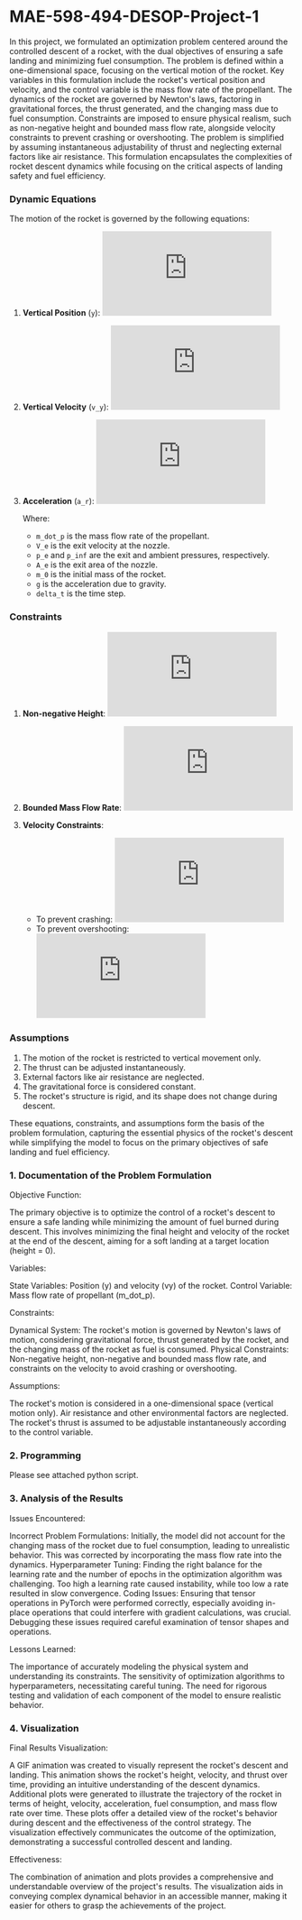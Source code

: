 # MAE-598-494-DESOP-Project-1

In this project, we formulated an optimization problem centered around the controlled descent of a rocket, with the dual objectives of ensuring a safe landing and minimizing fuel consumption. The problem is defined within a one-dimensional space, focusing on the vertical motion of the rocket. Key variables in this formulation include the rocket's vertical position and velocity, and the control variable is the mass flow rate of the propellant. The dynamics of the rocket are governed by Newton's laws, factoring in gravitational forces, the thrust generated, and the changing mass due to fuel consumption. Constraints are imposed to ensure physical realism, such as non-negative height and bounded mass flow rate, alongside velocity constraints to prevent crashing or overshooting. The problem is simplified by assuming instantaneous adjustability of thrust and neglecting external factors like air resistance. This formulation encapsulates the complexities of rocket descent dynamics while focusing on the critical aspects of landing safety and fuel efficiency.

### Dynamic Equations

The motion of the rocket is governed by the following equations:

1. **Vertical Position** (`y`):
   ![equation](https://latex.codecogs.com/png.latex?y_%7Bnew%7D%20%3D%20y%20&plus;%20v_y%20%5Ccdot%20%5CDelta%20t%20&plus;%20%5Cfrac%7B1%7D%7B2%7D%20a_r%20%5Ccdot%20%5CDelta%20t%5E2)

2. **Vertical Velocity** (`v_y`):
   ![equation](https://latex.codecogs.com/png.latex?v_%7By_%7Bnew%7D%7D%20%3D%20v_y%20&plus;%20a_r%20%5Ccdot%20%5CDelta%20t)

3. **Acceleration** (`a_r`):
   ![equation](https://latex.codecogs.com/png.latex?a_r%20%3D%20%5Cfrac%7Bm_%7B%5Cdot%7Bp%7D%7D%20%5Ccdot%20V_e%20&plus;%20%28p_e%20-%20p_%7B%5Cinfty%7D%29%20%5Ccdot%20A_e%20-%20%28m_0%20-%20m_%7B%5Cdot%7Bp%7D%7D%20%5Ccdot%20%5CDelta%20t%29%20%5Ccdot%20g%7D%7Bm_0%20-%20m_%7B%5Cdot%7Bp%7D%7D%20%5Ccdot%20%5CDelta%20t%7D)

   Where:
   - `m_dot_p` is the mass flow rate of the propellant.
   - `V_e` is the exit velocity at the nozzle.
   - `p_e` and `p_inf` are the exit and ambient pressures, respectively.
   - `A_e` is the exit area of the nozzle.
   - `m_0` is the initial mass of the rocket.
   - `g` is the acceleration due to gravity.
   - `delta_t` is the time step.

### Constraints

1. **Non-negative Height**:
   ![equation](https://latex.codecogs.com/png.latex?y%20%5Cgeq%200)

2. **Bounded Mass Flow Rate**:
   ![equation](https://latex.codecogs.com/png.latex?0%20%5Cleq%20m_%7B%5Cdot%7Bp%7D%7D%20%5Cleq%20m_%7B%5Cdot%7Bp%7D_%7Bmax%7D%7D)

3. **Velocity Constraints**:
   - To prevent crashing: ![equation](https://latex.codecogs.com/png.latex?v_y%20%5Cgeq%20v_%7By_%7Bmin%7D%7D)
   - To prevent overshooting: ![equation](https://latex.codecogs.com/png.latex?v_y%20%5Cleq%20v_%7By_%7Bmax%7D%7D)

### Assumptions

1. The motion of the rocket is restricted to vertical movement only.
2. The thrust can be adjusted instantaneously.
3. External factors like air resistance are neglected.
4. The gravitational force is considered constant.
5. The rocket's structure is rigid, and its shape does not change during descent.

These equations, constraints, and assumptions form the basis of the problem formulation, capturing the essential physics of the rocket's descent while simplifying the model to focus on the primary objectives of safe landing and fuel efficiency.

### 1. Documentation of the Problem Formulation

  Objective Function:
      
  The primary objective is to optimize the control of a rocket's descent to ensure a safe landing while minimizing the amount of fuel burned during descent. This involves minimizing the final height and velocity of the rocket at the end of the descent, aiming for a soft landing at a target location (height = 0).
  
  Variables:
      
  State Variables: Position (y) and velocity (vy) of the rocket.
  Control Variable: Mass flow rate of propellant (m_dot_p).
  
  Constraints:
      
  Dynamical System: The rocket's motion is governed by Newton's laws of motion, considering gravitational force, thrust generated by the rocket, and the changing mass of the rocket as fuel is consumed.
  Physical Constraints: Non-negative height, non-negative and bounded mass flow rate, and constraints on the velocity to avoid crashing or overshooting.
  
  Assumptions:
      
  The rocket's motion is considered in a one-dimensional space (vertical motion only).
  Air resistance and other environmental factors are neglected.
  The rocket's thrust is assumed to be adjustable instantaneously according to the control variable.

### 2. Programming

  Please see attached python script.

### 3. Analysis of the Results

  Issues Encountered:
      
  Incorrect Problem Formulations: Initially, the model did not account for the changing mass of the rocket due to fuel consumption, leading to unrealistic behavior. This was corrected by incorporating the mass flow rate into the dynamics.
  Hyperparameter Tuning: Finding the right balance for the learning rate and the number of epochs in the optimization algorithm was challenging. Too high a learning rate caused instability, while too low a rate resulted in slow convergence.
  Coding Issues: Ensuring that tensor operations in PyTorch were performed correctly, especially avoiding in-place operations that could interfere with gradient calculations, was crucial. Debugging these issues required careful examination of tensor shapes and operations.
  
  Lessons Learned:
      
  The importance of accurately modeling the physical system and understanding its constraints.
  The sensitivity of optimization algorithms to hyperparameters, necessitating careful tuning.
  The need for rigorous testing and validation of each component of the model to ensure realistic behavior.

### 4. Visualization

  Final Results Visualization:
      
  A GIF animation was created to visually represent the rocket's descent and landing. This animation shows the rocket's height, velocity, and thrust over time, providing an intuitive understanding of the descent dynamics.
  Additional plots were generated to illustrate the trajectory of the rocket in terms of height, velocity, acceleration, fuel consumption, and mass flow rate over time. These plots offer a detailed view of the rocket's behavior during descent and the effectiveness of the control strategy.
  The visualization effectively communicates the outcome of the optimization, demonstrating a successful controlled descent and landing.
  
  Effectiveness:
      
  The combination of animation and plots provides a comprehensive and understandable overview of the project's results.
  The visualization aids in conveying complex dynamical behavior in an accessible manner, making it easier for others to grasp the achievements of the project.
